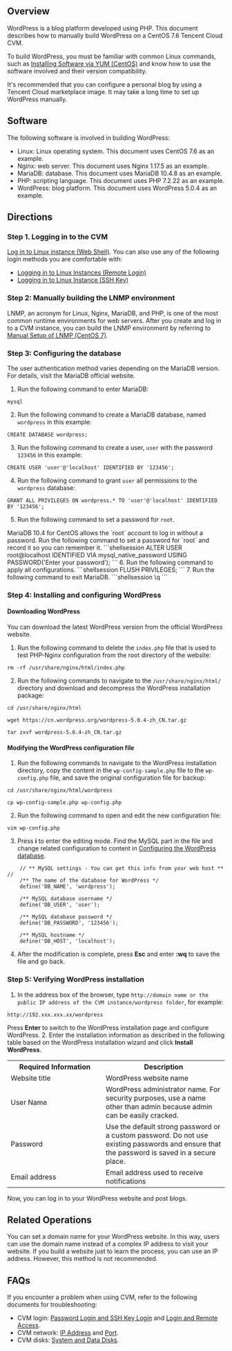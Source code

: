 ## Overview
WordPress is a blog platform developed using PHP. This document describes how to manually build WordPress on a CentOS 7.6 Tencent Cloud CVM.

To build WordPress, you must be familiar with common Linux commands, such as [Installing Software via YUM (CentOS)](https://intl.cloud.tencent.com/document/product/213/2046) and know how to use the software involved and their version compatibility.

<dx-alert infotype="notice" title="">
It's recommended that you can configure a personal blog by using a Tencent Cloud marketplace image. It may take a long time to set up WordPress manually.
</dx-alert>



## Software
The following software is involved in building WordPress:
- Linux: Linux operating system. This document uses CentOS 7.6 as an example.
- Nginx: web server. This document uses Nginx 1.17.5 as an example.
- MariaDB: database. This document uses MariaDB 10.4.8 as an example.
- PHP: scripting language. This document uses PHP 7.2.22 as an example.
- WordPress: blog platform. This document uses WordPress 5.0.4 as an example.

## Directions 
### Step 1. Logging in to the CVM
[Log in to Linux instance (Web Shell)](https://intl.cloud.tencent.com/document/product/213/5436). You can also use any of the following login methods you are comfortable with:
- [Logging in to Linux Instances (Remote Login)](https://intl.cloud.tencent.com/document/product/213/32502)
- [Logging in to Linux Instance (SSH Key)](https://intl.cloud.tencent.com/document/product/213/32501)



### Step 2: Manually building the LNMP environment
LNMP, an acronym for Linux, Nginx, MariaDB, and PHP, is one of the most common runtime environments for web servers. After you create and log in to a CVM instance, you can build the LNMP environment by referring to [Manual Setup of LNMP (CentOS 7)](https://intl.cloud.tencent.com/document/product/213/32733).


### Step 3: Configuring the database[](id:database)


<dx-alert infotype="notice" title="">
The user authentication method varies depending on the MariaDB version. For details, visit the MariaDB official website.
</dx-alert>


1. Run the following command to enter MariaDB:
```shellsession
mysql
```
2. Run the following command to create a MariaDB database, named `wordpress` in this example:
```shellsession
CREATE DATABASE wordpress;
```
3. Run the following command to create a user, `user` with the password `123456` in this example:
```shellsession
CREATE USER 'user'@'localhost' IDENTIFIED BY '123456';
```
4. Run the following command to grant `user` all permissions to the `wordpress` database:
```shellsession
GRANT ALL PRIVILEGES ON wordpress.* TO 'user'@'localhost' IDENTIFIED BY '123456';
```
5. Run the following command to set a password for `root`.
<dx-alert infotype="explain" title="">
MariaDB 10.4 for CentOS allows the `root` account to log in without a password. Run the following command to set a password for `root` and record it so you can remember it.
</dx-alert>
```shellsession
ALTER USER root@localhost IDENTIFIED VIA mysql_native_password USING PASSWORD('Enter your password');
```
6. Run the following command to apply all configurations.
```shellsession
FLUSH PRIVILEGES;
```
7. Run the following command to exit MariaDB.
```shellsession
\q
```


### Step 4: Installing and configuring WordPress
#### Downloading WordPress


<dx-alert infotype="explain" title="">
You can download the latest WordPress version from the official WordPress website.
</dx-alert>


1. Run the following command to delete the `index.php` file that is used to test PHP-Nginx configuration from the root directory of the website:
```shellsession
rm -rf /usr/share/nginx/html/index.php
```
2. Run the following commands to navigate to the `/usr/share/nginx/html/` directory and download and decompress the WordPress installation package:
```shellsession
cd /usr/share/nginx/html
```
```shellsession
wget https://cn.wordpress.org/wordpress-5.0.4-zh_CN.tar.gz
```
```shellsession
tar zxvf wordpress-5.0.4-zh_CN.tar.gz
```


#### Modifying the WordPress configuration file
1. Run the following commands to navigate to the WordPress installation directory, copy the content in the `wp-config-sample.php` file to the `wp-config.php` file, and save the original configuration file for backup:
```shellsession
cd /usr/share/nginx/html/wordpress
```
```shellsession
cp wp-config-sample.php wp-config.php
```
2. Run the following command to open and edit the new configuration file:
```shellsession
vim wp-config.php
```
3. Press **i** to enter the editing mode. Find the MySQL part in the file and change related configuration to content in [Configuring the WordPress database](#database).
```shellsession
	// ** MySQL settings - You can get this info from your web host ** //
	/** The name of the database for WordPress */
	define('DB_NAME', 'wordpress');
	
	/** MySQL database username */
	define('DB_USER', 'user');
	
	/** MySQL database password */
	define('DB_PASSWORD', '123456');
	
	/** MySQL hostname */
	define('DB_HOST', 'localhost');
```
4. After the modification is complete, press **Esc** and enter **:wq** to save the file and go back.

### Step 5: Verifying WordPress installation
1. In the address box of the browser, type `http://domain name or the public IP address of the CVM instance/wordpress folder`, for example:
```shellsession
http://192.xxx.xxx.xx/wordpress
```
Press **Enter** to switch to the WordPress installation page and configure WordPress.
2. Enter the installation information as described in the following table based on the WordPress installation wizard and click **Install WordPress**.
<table>
	<th style="width: 18%;">Required Information</th>
	<th style="width: 25%;">Description</th>
					<tr>
					<td>
							Website title
					</td>
					<td>
							WordPress website name
					</td>
			</tr>
				<tr>
					<td>
							User Name
					</td>
					<td>
							WordPress administrator name. For security purposes, use a name other than admin because admin can be easily cracked.
					</td>
			</tr>
			<tr>
					<td>
							Password
					</td>
					<td>
							Use the default strong password or a custom password. Do not use existing passwords and ensure that the password is saved in a secure place.
					</td>
			</tr>
				<tr>
					<td>
							Email address
					</td>
					<td>
							Email address used to receive notifications
					</td>
			</tr>
	</table>
Now, you can log in to your WordPress website and post blogs.

## Related Operations
You can set a domain name for your WordPress website. In this way, users can use the domain name instead of a complex IP address to visit your website. If you build a website just to learn the process, you can use an IP address. However, this method is not recommended.


## FAQs
If you encounter a problem when using CVM, refer to the following documents for troubleshooting:
- CVM login: [Password Login and SSH Key Login](https://intl.cloud.tencent.com/document/product/213/18120) and [Login and Remote Access](https://intl.cloud.tencent.com/document/product/213/17278).
- CVM network: [IP Address](https://intl.cloud.tencent.com/document/product/213/17285) and [Port](https://intl.cloud.tencent.com/document/product/213/2502).
- CVM disks: [System and Data Disks](https://intl.cloud.tencent.com/document/product/213/17351).



